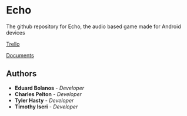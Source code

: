 # Echo
The github repository for Echo, the audio based game made for Android devices

[Trello](https://trello.com/b/WgKV5QVZ/echo-audio-game)

[Documents](https://github.com/EduardBolanos/Echo/tree/master/Documentation)

## Authors
* **Eduard Bolanos** - *Developer*
* **Charles Pelton** - *Developer*
* **Tyler Hasty** - *Developer*
* **Timothy Iseri** - *Developer*
